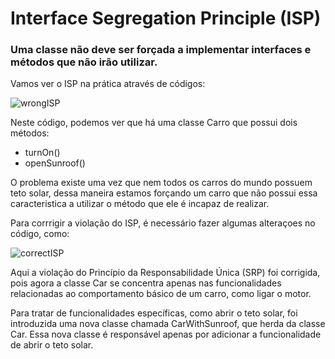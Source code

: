 # Interface Segregation Principle (ISP)

<h3>Uma classe não deve ser forçada a implementar interfaces e métodos que não irão utilizar.</h3>

Vamos ver o ISP na prática através de códigos:

![wrongISP](https://github.com/akiwnl/solid-principles/assets/83625654/436de15d-490b-49ae-9d01-8235bf85efb0)

Neste código, podemos ver que há uma classe Carro que possui dois métodos:
- turnOn()
- openSunroof()

O problema existe uma vez que nem todos os carros do mundo possuem teto solar, dessa maneira estamos forçando um carro que não possui essa caracteristica a utilizar o método que ele é incapaz de realizar.

Para corrrigir a violação do ISP, é necessário fazer algumas alteraçoes no código, como:

![correctISP](https://github.com/akiwnl/solid-principles/assets/83625654/2a53c65c-6f7c-4435-ad1e-985a9f6a0dd1)

Aqui a violação do Princípio da Responsabilidade Única (SRP) foi corrigida, pois agora a classe Car se concentra apenas nas funcionalidades relacionadas ao comportamento básico de um carro, como ligar o motor.

Para tratar de funcionalidades específicas, como abrir o teto solar, foi introduzida uma nova classe chamada CarWithSunroof, que herda da classe Car. Essa nova classe é responsável apenas por adicionar a funcionalidade de abrir o teto solar.

